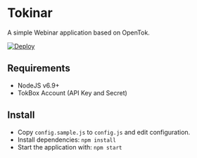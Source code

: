 Tokinar
=========

A simple Webinar application based on OpenTok.

[![Deploy](https://www.herokucdn.com/deploy/button.png)](https://heroku.com/deploy?template=https://github.com/kaustavdm/tokinar)

## Requirements

- NodeJS v6.9+
- TokBox Account (API Key and Secret)

## Install

- Copy `config.sample.js` to `config.js` and edit configuration.
- Install dependencies: `npm install`
- Start the application with: `npm start`
